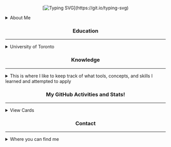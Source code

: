 <!-- 👋👋 stalkers, if you're reading this, you are probably on the source code of my profile's README :) -->
<!-- HEADER -->
<div align="center">

[![Typing SVG](https://readme-typing-svg.demolab.com/?center=true&vCenter=true&lines=Hello!;I'm+Eric+Miao;Welcome+to+my+GitHub+profile!)](https://git.io/typing-svg)
</div>

<!-- ABOUT ME section -->
<details>
<summary>About Me</summary>

Hey! My name is Eric Miao, currently studying at the University of Toronto. I have years of experience in programming, mainly with Python and Java.
I am also currently working on a big AI project for fun!

Even though I spend lots of time in front of VSCode and Google, I also have lots of hobbies I enjoy. Some notable ones are driving manuals, piloting boats, currently learning
how to pilot an aircraft, going to gun ranges and airgun ranges, biking, 3D printing, and just chillin at home watching YouTube and learning new things. There are tons of
things I also ambitiously want to achieve, including getting a motorcycle license, a pilot's license for both aircrafts and helicopters (long term goal), finishing the big AI
project before the next decade, and travel around the world :D

Well, that's all I have so far that I want to present to you. Below are just some more information about me and my skill sets. **Plz hire me**
</details>

<!-- Subsections of my profile -->
<h3 align="center">Education</h3>

------

<details>
<summary>University of Toronto</summary>

<img src="https://engsci.utoronto.ca/wp-content/uploads/2023/02/EngSci_Signature_655.svg" alt="University of Toronto Division of Engineering Science" style="width:60%" />
<!--h3 align="center">:school: University of Toronto</h3>
<h4 align="center">:mortar_board: Engineering Science</h4-->
<h4>:mag: Specialization in Machine Intelligence</h4>
</details>

<!-- section break -->

<h3 align="center">Knowledge</h3>

------

<details>
<summary>This is where I like to keep track of what tools, concepts, and skills I learned and attempted to apply</summary>

### Skills
<!--sub>just a small to do: add icons lol</sub-->
Python, Java, C/C++, Groovy, <sub>I swear there's more</sub>

### Specialized Concepts
#### Artificial Intelligence and Machine Learning
Embedding, Embedding Model, Vector Database, LLM (Large Language Model)
#### Others from EngSci
Physiology (idk why this is relevant)

### Tools and Libraries
Pinecone, Google's Gemini AI (formerly BARD), Google's Vertex AI, Langchain, AWS, Docker, GitHub workflow, pipeline (Jenkins), SQL Server
</details>

<!-- section break -->

<h3 align="center">My GitHub Activities and Stats!</h3>

------

<details>
<summary>View Cards</summary>

<div align="center" valign="center">

[![Anurag's GitHub stats](https://github-readme-stats.vercel.app/api?username=MiaoE&hide=stars&show_icons=true&theme=algolia)](https://github.com/anuraghazra/github-readme-stats)

[![Top Langs](https://github-readme-stats.vercel.app/api/top-langs?username=MiaoE&layout=donut&size_weight=0.5&count_weight=0.5&theme=algolia&langs_count=6&hide=stata")](https://github.com/anuraghazra/github-readme-stats)

[![GitHub Streak](https://streak-stats.demolab.com?user=MiaoE&theme=algolia)](https://git.io/streak-stats)
</div>
</details>

<!-- section break -->

<h3 align="center">Contact</h3>

------

<details>
<summary>Where you can find me</summary>
nowhere
</details>